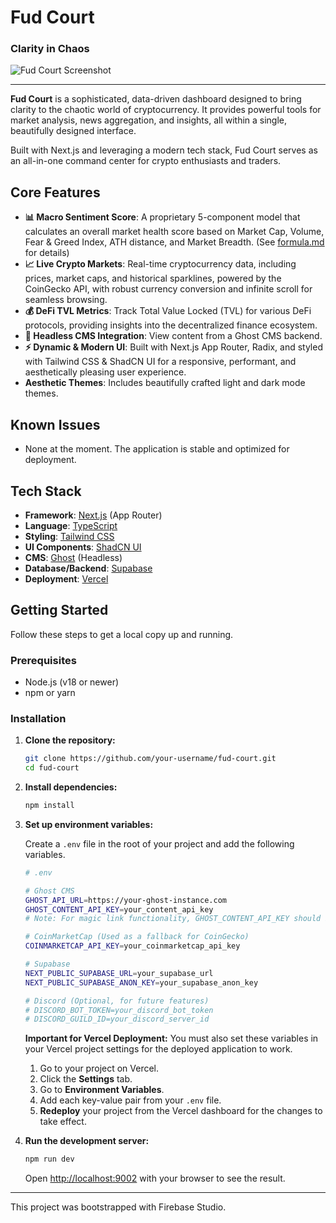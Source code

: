 # Fud Court

### Clarity in Chaos

![Fud Court Screenshot](https://firebasestorage.googleapis.com/v0/b/project-sx-test-and-demo.appspot.com/o/images%2F66955d5499a071f02b55f13c%2Fimage.png?alt=media&token=c45b7337-f261-460d-8381-8b776c728e75)

---

**Fud Court** is a sophisticated, data-driven dashboard designed to bring clarity to the chaotic world of cryptocurrency. It provides powerful tools for market analysis, news aggregation, and insights, all within a single, beautifully designed interface.

Built with Next.js and leveraging a modern tech stack, Fud Court serves as an all-in-one command center for crypto enthusiasts and traders.

## Core Features

- **📊 Macro Sentiment Score**: A proprietary 5-component model that calculates an overall market health score based on Market Cap, Volume, Fear & Greed Index, ATH distance, and Market Breadth. (See [formula.md](formula.md) for details)
- **📈 Live Crypto Markets**: Real-time cryptocurrency data, including prices, market caps, and historical sparklines, powered by the CoinGecko API, with robust currency conversion and infinite scroll for seamless browsing.
- **💰 DeFi TVL Metrics**: Track Total Value Locked (TVL) for various DeFi protocols, providing insights into the decentralized finance ecosystem.
- **📝 Headless CMS Integration**: View content from a Ghost CMS backend.
- **⚡ Dynamic & Modern UI**: Built with Next.js App Router, Radix, and styled with Tailwind CSS & ShadCN UI for a responsive, performant, and aesthetically pleasing user experience.
- **Aesthetic Themes**: Includes beautifully crafted light and dark mode themes.

## Known Issues

- None at the moment. The application is stable and optimized for deployment.

## Tech Stack

- **Framework**: [Next.js](https://nextjs.org/) (App Router)
- **Language**: [TypeScript](https://www.typescriptlang.org/)
- **Styling**: [Tailwind CSS](https://tailwindcss.com/)
- **UI Components**: [ShadCN UI](https://ui.shadcn.com/)
- **CMS**: [Ghost](https://ghost.org/) (Headless)
- **Database/Backend**: [Supabase](https://supabase.com/)
- **Deployment**: [Vercel](https://vercel.com/)

## Getting Started

Follow these steps to get a local copy up and running.

### Prerequisites

- Node.js (v18 or newer)
- npm or yarn

### Installation

1.  **Clone the repository:**
    ```bash
    git clone https://github.com/your-username/fud-court.git
    cd fud-court
    ```

2.  **Install dependencies:**
    ```bash
    npm install
    ```

3.  **Set up environment variables:**

    Create a `.env` file in the root of your project and add the following variables.

    ```bash
    # .env

    # Ghost CMS
    GHOST_API_URL=https://your-ghost-instance.com
    GHOST_CONTENT_API_KEY=your_content_api_key
    # Note: For magic link functionality, GHOST_CONTENT_API_KEY should be an Admin API Key.

    # CoinMarketCap (Used as a fallback for CoinGecko)
    COINMARKETCAP_API_KEY=your_coinmarketcap_api_key

    # Supabase
    NEXT_PUBLIC_SUPABASE_URL=your_supabase_url
    NEXT_PUBLIC_SUPABASE_ANON_KEY=your_supabase_anon_key

    # Discord (Optional, for future features)
    # DISCORD_BOT_TOKEN=your_discord_bot_token
    # DISCORD_GUILD_ID=your_discord_server_id
    ```

    **Important for Vercel Deployment:**
    You must also set these variables in your Vercel project settings for the deployed application to work.
    1. Go to your project on Vercel.
    2. Click the **Settings** tab.
    3. Go to **Environment Variables**.
    4. Add each key-value pair from your `.env` file.
    5. **Redeploy** your project from the Vercel dashboard for the changes to take effect.

4.  **Run the development server:**
    ```bash
    npm run dev
    ```

    Open [http://localhost:9002](http://localhost:9002) with your browser to see the result.

---
This project was bootstrapped with Firebase Studio.